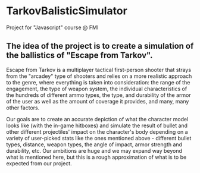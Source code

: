# TarkovBalisticSimulator
Project for "Javascript" course @ FMI
## The idea of the project is to create a simulation of the ballistics of "Escape from Tarkov".

Escape from Tarkov is a multiplayer tactical first-person shooter that strays from the "arcadey" type
of shooters and relies on a more realistic approach to the genre, where everything is taken into consideration:
the range of the engagement, the type of weapon system, the individual characteristics of the hundreds of different
ammo types, the type, and durability of the armor of the user as well as the amount of coverage it provides, and many,
many other factors.

Our goals are to create an accurate depiction of what the character model looks like (with the in-game hitboxes) 
and simulate the result of bullet and other different projectiles' impact on the character's body depending
on a variety of user-picked stats like the ones mentioned above - different bullet types, distance, weapon types,
the angle of impact, armor strength and durability, etc. Our ambitions are huge and we may expand way beyond what
is mentioned here, but this is a rough approximation of what is to be expected from our project.
